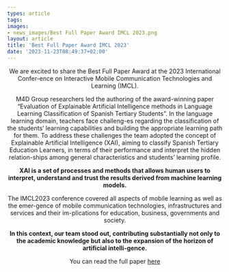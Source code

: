 ```yaml
---
types: article
tags:
images: 
- news_images/Best Full Paper Award IMCL 2023.png
layout: article
title: 'Best Full Paper Award IMCL 2023'
date: '2023-11-23T08:49:37+02:00'
---
```


<p style="text-align: center;">
We are excited to share the Best Full Paper Award at the 2023 International Confer-ence on Interactive Mobile Communication Technologies and Learning (IMCL).
</p>
<p style="text-align: center;"> 
M4D Group researchers led the authoring of the award-winning paper “Evaluation of Explainable Artificial Intelligence methods in Language Learning Classification of Spanish Tertiary Students”. In the language learning domain, teachers face challeng-es regarding the classification of the students’ learning capabilities and building the appropriate learning path for them. To address these challenges the team adopted the concept of Explainable Artificial Intelligence (XAI), aiming to classify Spanish Tertiary Education Learners, in terms of their performance and interpret the hidden relation-ships among general characteristics and students’ learning profile.
</p>

<p style="text-align: center;"><strong>XAI is a set of processes and methods that allows human users to interpret, understand and trust the results derived from machine learning models.</strong></p>


<p style="text-align: center;">The IMCL2023 conference covered all aspects of mobile learning as well as the emer-gence of mobile communication technologies, infrastructures and services and their im-plications for education, business, governments and society. 
</p>
<p style="text-align: center;"><strong>
In this context, our team stood out, contributing substantially not only to the academic knowledge but also to the expansion of the horizon of artificial intelli-gence.</strong>
</p>
<p style="text-align: center;">You can read the full paper <a href="https://zenodo.org/records/8433405" target="_blank">here</a></p>